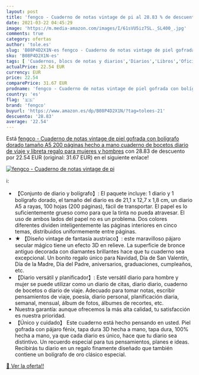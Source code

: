 ```yaml
---
layout: post
title: 'fengco - Cuaderno de notas vintage de pi al 28.83 % de descuento'
date: 2021-03-22 04:45:29
image: 'https://m.media-amazon.com/images/I/61sVU5iz7SL._SL400_.jpg'
comments: true
category: ofertas
author: 'tole.es'
slug: 'B08P4D2X1N-es fengco - Cuaderno de notas vintage de piel gofrada con...'
sku: 'B08P4D2X1N-es'
tags: [ 'Cuadernos, blocs de notas y diarios','Diarios','Libros','Oficina y papelería','Productos de papel para oficina','bolígrafo','fengco', ]
actualPrice: 22.54 EUR
currency: EUR
price: 22.54
comparePrice: 31.67 EUR
prodname: 'fengco - Cuaderno de notas vintage de piel gofrada con bolígrafo dorado  tamaño A5  200 páginas  hecho a mano  cuaderno de bocetos  diario de viaje y libreta  regalo para mujeres y hombres'
country: 'es'
flag: '🇪🇸'
brand: 'fengco'
buyurl: 'https://www.amazon.es/dp/B08P4D2X1N/?tag=tolees-21'
descuento: '28.83'
average: '22.54'
---
```


Está [fengco - Cuaderno de notas vintage de piel gofrada con bolígrafo dorado  tamaño A5  200 páginas  hecho a mano  cuaderno de bocetos  diario de viaje y libreta  regalo para mujeres y hombres](https://www.amazon.es/dp/B08P4D2X1N/?tag=tolees-21) con 28.83 de descuento por 22.54 EUR (original: 31.67 EUR) en el siguiente enlace!

[![fengco - Cuaderno de notas vintage de pi](https://m.media-amazon.com/images/I/61sVU5iz7SL._SL400_.jpg)](https://www.amazon.es/dp/B08P4D2X1N/?tag=tolees-21)

ℹ️:

- 【Conjunto de diario y bolígrafo】: El paquete incluye: 1 diario y 1 bolígrafo dorado, el tamaño del diario es de 21,1 x 12,7 x 1,8 cm, un diario A5 a rayas, 100 hojas (200 páginas), fácil de transportar. El papel es lo suficientemente grueso como para que la tinta no pueda atravesar. El uso de ambos lados del papel no es un problema. Dos colores diferentes dividen inteligentemente las páginas interiores en cinco temas, distribuidos uniformemente entre páginas.
- ★ 【Diseño vintage de fantasía austriaco】: este maravilloso pájaro secular mágico tiene un efecto 3D en relieve. La superficie de bronce antiguo decorada con diamantes brillantes hace que tu cuaderno sea excepcional. Un bonito regalo único para Navidad, Día de San Valentín, Día de la Madre, Día del Padre, aniversarios, graduaciones, cumpleaños, etc.
- 【Diario versátil y planificador】: Este versátil diario para hombre y mujer se puede utilizar como un diario de citas, diario diario, cuaderno de bocetos o diario de viaje. Adecuado para tomar notas, escribir pensamientos de viaje, poesía, diario personal, planificación diaria, semanal, mensual, álbum de fotos, álbumes de recortes, etc.
- Nuestra garantía: aunque ofrecemos la más alta calidad, tu satisfacción es nuestra prioridad.
- 【Único y cuidado】 Este cuaderno está hecho pensando en usted. Piel gofrada con pájaro fénix, tapa dura 3D hecha a mano, tapa dura, 100% hecha a mano, ya que cada diario es único, hace que tu diario sea distintivo. Un recuerdo especial para tus pensamientos, planes e ideas. Recibirás tu diario en un regalo finamente diseñado que también contiene un bolígrafo de oro clásico especial.

[🛒 Ver la oferta!!](https://www.amazon.es/dp/B08P4D2X1N/?tag=tolees-21)
